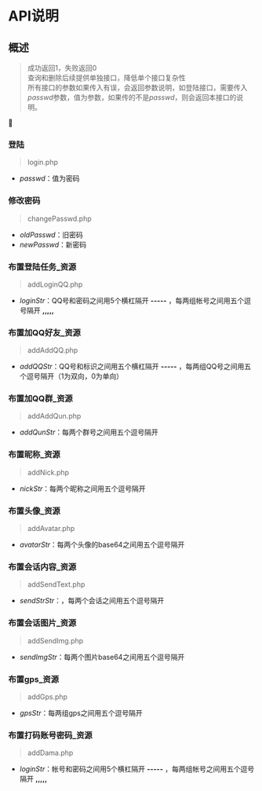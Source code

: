 # API说明
## 概述
> 成功返回1，失败返回0  
> 查询和删除后续提供单独接口，降低单个接口复杂性  
所有接口的参数如果传入有误，会返回参数说明，如登陆接口，需要传入*passwd*参数，值为参数，如果传的不是*passwd*，则会返回本接口的说明。



:book:
### 登陆
> login.php
* *passwd*：值为密码

### 修改密码
> changePasswd.php
* *oldPasswd*：旧密码
* *newPasswd*：新密码

### 布置登陆任务_资源 
> addLoginQQ.php
* *loginStr*：QQ号和密码之间用5个横杠隔开 **-----** ，每两组帐号之间用五个逗号隔开 **,,,,,** 

### 布置加QQ好友_资源 
> addAddQQ.php
* *addQQStr*：QQ号和标识之间用五个横杠隔开 **-----** ，每两组QQ号之间用五个逗号隔开（1为双向，0为单向）

### 布置加QQ群_资源
> addAddQun.php
* *addQunStr*：每两个群号之间用五个逗号隔开

### 布置昵称_资源
> addNick.php
* *nickStr*：每两个昵称之间用五个逗号隔开

### 布置头像_资源
> addAvatar.php
* *avatarStr*：每两个头像的base64之间用五个逗号隔开

### 布置会话内容_资源
> addSendText.php
* *sendStrStr*：，每两个会话之间用五个逗号隔开

### 布置会话图片_资源
> addSendImg.php
* *sendImgStr*：每两个图片base64之间用五个逗号隔开

### 布置gps_资源
> addGps.php
* *gpsStr*：每两组gps之间用五个逗号隔开

### 布置打码账号密码_资源
> addDama.php
* *loginStr*：帐号和密码之间用5个横杠隔开 **-----** ，每两组帐号之间用五个逗号隔开 **,,,,,** 
